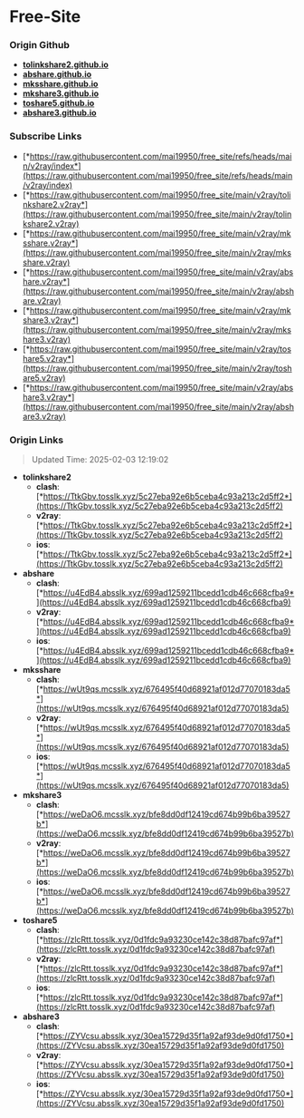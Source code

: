 # Free-Site

### Origin Github

- [**tolinkshare2.github.io**](https://github.com/tolinkshare2/tolinkshare2.github.io)
- [**abshare.github.io**](https://github.com/abshare/abshare.github.io)
- [**mksshare.github.io**](https://github.com/mksshare/mksshare.github.io)
- [**mkshare3.github.io**](https://github.com/mkshare3/mkshare3.github.io)
- [**toshare5.github.io**](https://github.com/toshare5/toshare5.github.io)
- [**abshare3.github.io**](https://github.com/abshare3/abshare3.github.io)

### Subscribe Links

- [*https://raw.githubusercontent.com/mai19950/free_site/refs/heads/main/v2ray/index*](https://raw.githubusercontent.com/mai19950/free_site/refs/heads/main/v2ray/index)
- [*https://raw.githubusercontent.com/mai19950/free_site/main/v2ray/tolinkshare2.v2ray*](https://raw.githubusercontent.com/mai19950/free_site/main/v2ray/tolinkshare2.v2ray)
- [*https://raw.githubusercontent.com/mai19950/free_site/main/v2ray/mksshare.v2ray*](https://raw.githubusercontent.com/mai19950/free_site/main/v2ray/mksshare.v2ray)
- [*https://raw.githubusercontent.com/mai19950/free_site/main/v2ray/abshare.v2ray*](https://raw.githubusercontent.com/mai19950/free_site/main/v2ray/abshare.v2ray)
- [*https://raw.githubusercontent.com/mai19950/free_site/main/v2ray/mkshare3.v2ray*](https://raw.githubusercontent.com/mai19950/free_site/main/v2ray/mkshare3.v2ray)
- [*https://raw.githubusercontent.com/mai19950/free_site/main/v2ray/toshare5.v2ray*](https://raw.githubusercontent.com/mai19950/free_site/main/v2ray/toshare5.v2ray)
- [*https://raw.githubusercontent.com/mai19950/free_site/main/v2ray/abshare3.v2ray*](https://raw.githubusercontent.com/mai19950/free_site/main/v2ray/abshare3.v2ray)

### Origin Links

> Updated Time: 2025-02-03 12:19:02

- **tolinkshare2**
  - **clash**: [*https://TtkGbv.tosslk.xyz/5c27eba92e6b5ceba4c93a213c2d5ff2*](https://TtkGbv.tosslk.xyz/5c27eba92e6b5ceba4c93a213c2d5ff2)
  - **v2ray**: [*https://TtkGbv.tosslk.xyz/5c27eba92e6b5ceba4c93a213c2d5ff2*](https://TtkGbv.tosslk.xyz/5c27eba92e6b5ceba4c93a213c2d5ff2)
  - **ios**: [*https://TtkGbv.tosslk.xyz/5c27eba92e6b5ceba4c93a213c2d5ff2*](https://TtkGbv.tosslk.xyz/5c27eba92e6b5ceba4c93a213c2d5ff2)
- **abshare**
  - **clash**: [*https://u4EdB4.absslk.xyz/699ad1259211bcedd1cdb46c668cfba9*](https://u4EdB4.absslk.xyz/699ad1259211bcedd1cdb46c668cfba9)
  - **v2ray**: [*https://u4EdB4.absslk.xyz/699ad1259211bcedd1cdb46c668cfba9*](https://u4EdB4.absslk.xyz/699ad1259211bcedd1cdb46c668cfba9)
  - **ios**: [*https://u4EdB4.absslk.xyz/699ad1259211bcedd1cdb46c668cfba9*](https://u4EdB4.absslk.xyz/699ad1259211bcedd1cdb46c668cfba9)
- **mksshare**
  - **clash**: [*https://wUt9qs.mcsslk.xyz/676495f40d68921af012d77070183da5*](https://wUt9qs.mcsslk.xyz/676495f40d68921af012d77070183da5)
  - **v2ray**: [*https://wUt9qs.mcsslk.xyz/676495f40d68921af012d77070183da5*](https://wUt9qs.mcsslk.xyz/676495f40d68921af012d77070183da5)
  - **ios**: [*https://wUt9qs.mcsslk.xyz/676495f40d68921af012d77070183da5*](https://wUt9qs.mcsslk.xyz/676495f40d68921af012d77070183da5)
- **mkshare3**
  - **clash**: [*https://weDaO6.mcsslk.xyz/bfe8dd0df12419cd674b99b6ba39527b*](https://weDaO6.mcsslk.xyz/bfe8dd0df12419cd674b99b6ba39527b)
  - **v2ray**: [*https://weDaO6.mcsslk.xyz/bfe8dd0df12419cd674b99b6ba39527b*](https://weDaO6.mcsslk.xyz/bfe8dd0df12419cd674b99b6ba39527b)
  - **ios**: [*https://weDaO6.mcsslk.xyz/bfe8dd0df12419cd674b99b6ba39527b*](https://weDaO6.mcsslk.xyz/bfe8dd0df12419cd674b99b6ba39527b)
- **toshare5**
  - **clash**: [*https://zlcRtt.tosslk.xyz/0d1fdc9a93230ce142c38d87bafc97af*](https://zlcRtt.tosslk.xyz/0d1fdc9a93230ce142c38d87bafc97af)
  - **v2ray**: [*https://zlcRtt.tosslk.xyz/0d1fdc9a93230ce142c38d87bafc97af*](https://zlcRtt.tosslk.xyz/0d1fdc9a93230ce142c38d87bafc97af)
  - **ios**: [*https://zlcRtt.tosslk.xyz/0d1fdc9a93230ce142c38d87bafc97af*](https://zlcRtt.tosslk.xyz/0d1fdc9a93230ce142c38d87bafc97af)
- **abshare3**
  - **clash**: [*https://ZYVcsu.absslk.xyz/30ea15729d35f1a92af93de9d0fd1750*](https://ZYVcsu.absslk.xyz/30ea15729d35f1a92af93de9d0fd1750)
  - **v2ray**: [*https://ZYVcsu.absslk.xyz/30ea15729d35f1a92af93de9d0fd1750*](https://ZYVcsu.absslk.xyz/30ea15729d35f1a92af93de9d0fd1750)
  - **ios**: [*https://ZYVcsu.absslk.xyz/30ea15729d35f1a92af93de9d0fd1750*](https://ZYVcsu.absslk.xyz/30ea15729d35f1a92af93de9d0fd1750)
